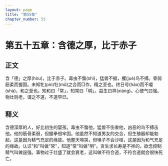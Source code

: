 ```yaml
---
layout: page
title: "第55章"
chapter_number: 55
---
```


# 第五十五章：含德之厚，比于赤子

## 正文
含「德」之厚(hòu)，比于赤子。毒虫不螫(shì)，猛兽不据，攫(jué)鸟不搏。骨弱筋柔而握固。未知牝(pìn)牡(mǔ)之合而□作，精之至也。终日号(háo)而不嗄(shà)，和之至也。知和曰「常」，知常曰「明」。益生曰祥(xiáng)。心使气曰强。物壮则老，谓之不道，不道早已。

## 释义
含德深厚的人，好比初生的婴孩。毒虫不螫他，猛兽不伤害他，凶恶的鸟不搏击他。他的筋骨柔弱，但握拳很牢固。他虽然不知道男女的交合，但生殖器却能勃起，这是因为精气充足的缘故。他整天啼哭，但嗓子不会沙哑，这是因为和气充足的缘故。认识"和"叫做"常"，知道"常"叫做"明"。贪生求长寿是不祥的，欲念控制精气叫做逞强。事物过于壮盛了就会衰老，这叫做不符合道，不符合道就会很快死亡。